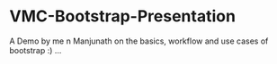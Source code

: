 VMC-Bootstrap-Presentation
==========================

A Demo by me n Manjunath on the basics, workflow and use cases of bootstrap :) ...
